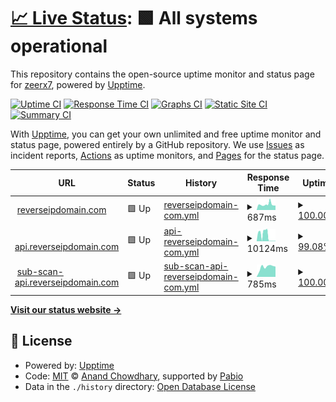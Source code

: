# [📈 Live Status](https://demo.upptime.js.org): <!--live status--> **🟩 All systems operational**

This repository contains the open-source uptime monitor and status page for [zeerx7](https://zone-xsec.com/), powered by [Upptime](https://github.com/upptime/upptime).

[![Uptime CI](https://github.com/zeerx7/uptime-reverse-ip/workflows/Uptime%20CI/badge.svg)](https://github.com/zeerx7/uptime-reverse-ip/actions?query=workflow%3A%22Uptime+CI%22)
[![Response Time CI](https://github.com/zeerx7/uptime-reverse-ip/workflows/Response%20Time%20CI/badge.svg)](https://github.com/zeerx7/uptime-reverse-ip/actions?query=workflow%3A%22Response+Time+CI%22)
[![Graphs CI](https://github.com/zeerx7/uptime-reverse-ip/workflows/Graphs%20CI/badge.svg)](https://github.com/zeerx7/uptime-reverse-ip/actions?query=workflow%3A%22Graphs+CI%22)
[![Static Site CI](https://github.com/zeerx7/uptime-reverse-ip/workflows/Static%20Site%20CI/badge.svg)](https://github.com/zeerx7/uptime-reverse-ip/actions?query=workflow%3A%22Static+Site+CI%22)
[![Summary CI](https://github.com/zeerx7/uptime-reverse-ip/workflows/Summary%20CI/badge.svg)](https://github.com/zeerx7/uptime-reverse-ip/actions?query=workflow%3A%22Summary+CI%22)

With [Upptime](https://upptime.js.org), you can get your own unlimited and free uptime monitor and status page, powered entirely by a GitHub repository. We use [Issues](https://github.com/zeerx7/uptime-reverse-ip/issues) as incident reports, [Actions](https://github.com/zeerx7/uptime-reverse-ip/actions) as uptime monitors, and [Pages](https://demo.upptime.js.org) for the status page.

<!--start: status pages-->
<!-- This summary is generated by Upptime (https://github.com/upptime/upptime) -->
<!-- Do not edit this manually, your changes will be overwritten -->
<!-- prettier-ignore -->
| URL | Status | History | Response Time | Uptime |
| --- | ------ | ------- | ------------- | ------ |
| <img alt="" src="https://icons.duckduckgo.com/ip3/reverseipdomain.com.ico" height="13"> [reverseipdomain.com](https://reverseipdomain.com) | 🟩 Up | [reverseipdomain-com.yml](https://github.com/zeerx7/uptime-reverse-ip/commits/HEAD/history/reverseipdomain-com.yml) | <details><summary><img alt="Response time graph" src="./graphs/reverseipdomain-com/response-time-week.png" height="20"> 687ms</summary><br><a href="https://uptime.reverseipdomain.com/history/reverseipdomain-com"><img alt="Response time 687" src="https://img.shields.io/endpoint?url=https%3A%2F%2Fraw.githubusercontent.com%2Fzeerx7%2Fuptime-reverse-ip%2FHEAD%2Fapi%2Freverseipdomain-com%2Fresponse-time.json"></a><br><a href="https://uptime.reverseipdomain.com/history/reverseipdomain-com"><img alt="24-hour response time 562" src="https://img.shields.io/endpoint?url=https%3A%2F%2Fraw.githubusercontent.com%2Fzeerx7%2Fuptime-reverse-ip%2FHEAD%2Fapi%2Freverseipdomain-com%2Fresponse-time-day.json"></a><br><a href="https://uptime.reverseipdomain.com/history/reverseipdomain-com"><img alt="7-day response time 687" src="https://img.shields.io/endpoint?url=https%3A%2F%2Fraw.githubusercontent.com%2Fzeerx7%2Fuptime-reverse-ip%2FHEAD%2Fapi%2Freverseipdomain-com%2Fresponse-time-week.json"></a><br><a href="https://uptime.reverseipdomain.com/history/reverseipdomain-com"><img alt="30-day response time 687" src="https://img.shields.io/endpoint?url=https%3A%2F%2Fraw.githubusercontent.com%2Fzeerx7%2Fuptime-reverse-ip%2FHEAD%2Fapi%2Freverseipdomain-com%2Fresponse-time-month.json"></a><br><a href="https://uptime.reverseipdomain.com/history/reverseipdomain-com"><img alt="1-year response time 687" src="https://img.shields.io/endpoint?url=https%3A%2F%2Fraw.githubusercontent.com%2Fzeerx7%2Fuptime-reverse-ip%2FHEAD%2Fapi%2Freverseipdomain-com%2Fresponse-time-year.json"></a></details> | <details><summary><a href="https://uptime.reverseipdomain.com/history/reverseipdomain-com">100.00%</a></summary><a href="https://uptime.reverseipdomain.com/history/reverseipdomain-com"><img alt="All-time uptime 100.00%" src="https://img.shields.io/endpoint?url=https%3A%2F%2Fraw.githubusercontent.com%2Fzeerx7%2Fuptime-reverse-ip%2FHEAD%2Fapi%2Freverseipdomain-com%2Fuptime.json"></a><br><a href="https://uptime.reverseipdomain.com/history/reverseipdomain-com"><img alt="24-hour uptime 100.00%" src="https://img.shields.io/endpoint?url=https%3A%2F%2Fraw.githubusercontent.com%2Fzeerx7%2Fuptime-reverse-ip%2FHEAD%2Fapi%2Freverseipdomain-com%2Fuptime-day.json"></a><br><a href="https://uptime.reverseipdomain.com/history/reverseipdomain-com"><img alt="7-day uptime 100.00%" src="https://img.shields.io/endpoint?url=https%3A%2F%2Fraw.githubusercontent.com%2Fzeerx7%2Fuptime-reverse-ip%2FHEAD%2Fapi%2Freverseipdomain-com%2Fuptime-week.json"></a><br><a href="https://uptime.reverseipdomain.com/history/reverseipdomain-com"><img alt="30-day uptime 100.00%" src="https://img.shields.io/endpoint?url=https%3A%2F%2Fraw.githubusercontent.com%2Fzeerx7%2Fuptime-reverse-ip%2FHEAD%2Fapi%2Freverseipdomain-com%2Fuptime-month.json"></a><br><a href="https://uptime.reverseipdomain.com/history/reverseipdomain-com"><img alt="1-year uptime 100.00%" src="https://img.shields.io/endpoint?url=https%3A%2F%2Fraw.githubusercontent.com%2Fzeerx7%2Fuptime-reverse-ip%2FHEAD%2Fapi%2Freverseipdomain-com%2Fuptime-year.json"></a></details>
| <img alt="" src="https://icons.duckduckgo.com/ip3/api.reverseipdomain.com.ico" height="13"> [api.reverseipdomain.com](https://api.reverseipdomain.com) | 🟩 Up | [api-reverseipdomain-com.yml](https://github.com/zeerx7/uptime-reverse-ip/commits/HEAD/history/api-reverseipdomain-com.yml) | <details><summary><img alt="Response time graph" src="./graphs/api-reverseipdomain-com/response-time-week.png" height="20"> 10124ms</summary><br><a href="https://uptime.reverseipdomain.com/history/api-reverseipdomain-com"><img alt="Response time 10124" src="https://img.shields.io/endpoint?url=https%3A%2F%2Fraw.githubusercontent.com%2Fzeerx7%2Fuptime-reverse-ip%2FHEAD%2Fapi%2Fapi-reverseipdomain-com%2Fresponse-time.json"></a><br><a href="https://uptime.reverseipdomain.com/history/api-reverseipdomain-com"><img alt="24-hour response time 552" src="https://img.shields.io/endpoint?url=https%3A%2F%2Fraw.githubusercontent.com%2Fzeerx7%2Fuptime-reverse-ip%2FHEAD%2Fapi%2Fapi-reverseipdomain-com%2Fresponse-time-day.json"></a><br><a href="https://uptime.reverseipdomain.com/history/api-reverseipdomain-com"><img alt="7-day response time 10124" src="https://img.shields.io/endpoint?url=https%3A%2F%2Fraw.githubusercontent.com%2Fzeerx7%2Fuptime-reverse-ip%2FHEAD%2Fapi%2Fapi-reverseipdomain-com%2Fresponse-time-week.json"></a><br><a href="https://uptime.reverseipdomain.com/history/api-reverseipdomain-com"><img alt="30-day response time 10124" src="https://img.shields.io/endpoint?url=https%3A%2F%2Fraw.githubusercontent.com%2Fzeerx7%2Fuptime-reverse-ip%2FHEAD%2Fapi%2Fapi-reverseipdomain-com%2Fresponse-time-month.json"></a><br><a href="https://uptime.reverseipdomain.com/history/api-reverseipdomain-com"><img alt="1-year response time 10124" src="https://img.shields.io/endpoint?url=https%3A%2F%2Fraw.githubusercontent.com%2Fzeerx7%2Fuptime-reverse-ip%2FHEAD%2Fapi%2Fapi-reverseipdomain-com%2Fresponse-time-year.json"></a></details> | <details><summary><a href="https://uptime.reverseipdomain.com/history/api-reverseipdomain-com">99.08%</a></summary><a href="https://uptime.reverseipdomain.com/history/api-reverseipdomain-com"><img alt="All-time uptime 99.08%" src="https://img.shields.io/endpoint?url=https%3A%2F%2Fraw.githubusercontent.com%2Fzeerx7%2Fuptime-reverse-ip%2FHEAD%2Fapi%2Fapi-reverseipdomain-com%2Fuptime.json"></a><br><a href="https://uptime.reverseipdomain.com/history/api-reverseipdomain-com"><img alt="24-hour uptime 100.00%" src="https://img.shields.io/endpoint?url=https%3A%2F%2Fraw.githubusercontent.com%2Fzeerx7%2Fuptime-reverse-ip%2FHEAD%2Fapi%2Fapi-reverseipdomain-com%2Fuptime-day.json"></a><br><a href="https://uptime.reverseipdomain.com/history/api-reverseipdomain-com"><img alt="7-day uptime 99.08%" src="https://img.shields.io/endpoint?url=https%3A%2F%2Fraw.githubusercontent.com%2Fzeerx7%2Fuptime-reverse-ip%2FHEAD%2Fapi%2Fapi-reverseipdomain-com%2Fuptime-week.json"></a><br><a href="https://uptime.reverseipdomain.com/history/api-reverseipdomain-com"><img alt="30-day uptime 99.08%" src="https://img.shields.io/endpoint?url=https%3A%2F%2Fraw.githubusercontent.com%2Fzeerx7%2Fuptime-reverse-ip%2FHEAD%2Fapi%2Fapi-reverseipdomain-com%2Fuptime-month.json"></a><br><a href="https://uptime.reverseipdomain.com/history/api-reverseipdomain-com"><img alt="1-year uptime 99.08%" src="https://img.shields.io/endpoint?url=https%3A%2F%2Fraw.githubusercontent.com%2Fzeerx7%2Fuptime-reverse-ip%2FHEAD%2Fapi%2Fapi-reverseipdomain-com%2Fuptime-year.json"></a></details>
| <img alt="" src="https://icons.duckduckgo.com/ip3/sub-scan-api.reverseipdomain.com.ico" height="13"> [sub-scan-api.reverseipdomain.com](https://sub-scan-api.reverseipdomain.com/?domain=amazonaws.com) | 🟩 Up | [sub-scan-api-reverseipdomain-com.yml](https://github.com/zeerx7/uptime-reverse-ip/commits/HEAD/history/sub-scan-api-reverseipdomain-com.yml) | <details><summary><img alt="Response time graph" src="./graphs/sub-scan-api-reverseipdomain-com/response-time-week.png" height="20"> 785ms</summary><br><a href="https://uptime.reverseipdomain.com/history/sub-scan-api-reverseipdomain-com"><img alt="Response time 785" src="https://img.shields.io/endpoint?url=https%3A%2F%2Fraw.githubusercontent.com%2Fzeerx7%2Fuptime-reverse-ip%2FHEAD%2Fapi%2Fsub-scan-api-reverseipdomain-com%2Fresponse-time.json"></a><br><a href="https://uptime.reverseipdomain.com/history/sub-scan-api-reverseipdomain-com"><img alt="24-hour response time 807" src="https://img.shields.io/endpoint?url=https%3A%2F%2Fraw.githubusercontent.com%2Fzeerx7%2Fuptime-reverse-ip%2FHEAD%2Fapi%2Fsub-scan-api-reverseipdomain-com%2Fresponse-time-day.json"></a><br><a href="https://uptime.reverseipdomain.com/history/sub-scan-api-reverseipdomain-com"><img alt="7-day response time 785" src="https://img.shields.io/endpoint?url=https%3A%2F%2Fraw.githubusercontent.com%2Fzeerx7%2Fuptime-reverse-ip%2FHEAD%2Fapi%2Fsub-scan-api-reverseipdomain-com%2Fresponse-time-week.json"></a><br><a href="https://uptime.reverseipdomain.com/history/sub-scan-api-reverseipdomain-com"><img alt="30-day response time 785" src="https://img.shields.io/endpoint?url=https%3A%2F%2Fraw.githubusercontent.com%2Fzeerx7%2Fuptime-reverse-ip%2FHEAD%2Fapi%2Fsub-scan-api-reverseipdomain-com%2Fresponse-time-month.json"></a><br><a href="https://uptime.reverseipdomain.com/history/sub-scan-api-reverseipdomain-com"><img alt="1-year response time 785" src="https://img.shields.io/endpoint?url=https%3A%2F%2Fraw.githubusercontent.com%2Fzeerx7%2Fuptime-reverse-ip%2FHEAD%2Fapi%2Fsub-scan-api-reverseipdomain-com%2Fresponse-time-year.json"></a></details> | <details><summary><a href="https://uptime.reverseipdomain.com/history/sub-scan-api-reverseipdomain-com">100.00%</a></summary><a href="https://uptime.reverseipdomain.com/history/sub-scan-api-reverseipdomain-com"><img alt="All-time uptime 100.00%" src="https://img.shields.io/endpoint?url=https%3A%2F%2Fraw.githubusercontent.com%2Fzeerx7%2Fuptime-reverse-ip%2FHEAD%2Fapi%2Fsub-scan-api-reverseipdomain-com%2Fuptime.json"></a><br><a href="https://uptime.reverseipdomain.com/history/sub-scan-api-reverseipdomain-com"><img alt="24-hour uptime 100.00%" src="https://img.shields.io/endpoint?url=https%3A%2F%2Fraw.githubusercontent.com%2Fzeerx7%2Fuptime-reverse-ip%2FHEAD%2Fapi%2Fsub-scan-api-reverseipdomain-com%2Fuptime-day.json"></a><br><a href="https://uptime.reverseipdomain.com/history/sub-scan-api-reverseipdomain-com"><img alt="7-day uptime 100.00%" src="https://img.shields.io/endpoint?url=https%3A%2F%2Fraw.githubusercontent.com%2Fzeerx7%2Fuptime-reverse-ip%2FHEAD%2Fapi%2Fsub-scan-api-reverseipdomain-com%2Fuptime-week.json"></a><br><a href="https://uptime.reverseipdomain.com/history/sub-scan-api-reverseipdomain-com"><img alt="30-day uptime 100.00%" src="https://img.shields.io/endpoint?url=https%3A%2F%2Fraw.githubusercontent.com%2Fzeerx7%2Fuptime-reverse-ip%2FHEAD%2Fapi%2Fsub-scan-api-reverseipdomain-com%2Fuptime-month.json"></a><br><a href="https://uptime.reverseipdomain.com/history/sub-scan-api-reverseipdomain-com"><img alt="1-year uptime 100.00%" src="https://img.shields.io/endpoint?url=https%3A%2F%2Fraw.githubusercontent.com%2Fzeerx7%2Fuptime-reverse-ip%2FHEAD%2Fapi%2Fsub-scan-api-reverseipdomain-com%2Fuptime-year.json"></a></details>

<!--end: status pages-->

[**Visit our status website →**](https://demo.upptime.js.org)

## 📄 License

- Powered by: [Upptime](https://github.com/upptime/upptime)
- Code: [MIT](./LICENSE) © [Anand Chowdhary](https://anandchowdhary.com), supported by [Pabio](https://pabio.com)
- Data in the `./history` directory: [Open Database License](https://opendatacommons.org/licenses/odbl/1-0/)
